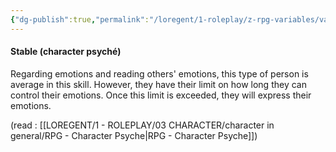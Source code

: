 ```yaml
---
{"dg-publish":true,"permalink":"/loregent/1-roleplay/z-rpg-variables/variables-character/variables-character-psyche/stable/"}
---
```


#### Stable (character psyché)

Regarding emotions and reading others' emotions, this type of person is average in this skill. However, they have their limit on how long they can control their emotions. Once this limit is exceeded, they will express their emotions.

(read : [[LOREGENT/1 - ROLEPLAY/03 CHARACTER/character in general/RPG - Character Psyche\|RPG - Character Psyche]])
